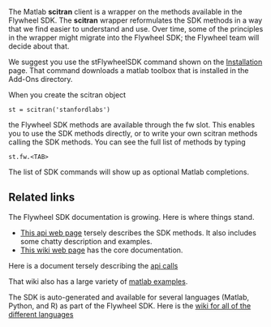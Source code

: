 The Matlab **scitran** client is a wrapper on the methods available in the Flywheel SDK. The **scitran** wrapper reformulates the SDK methods in a way that we find easier to understand and use. Over time, some of the principles in the wrapper might migrate into the Flywheel SDK; the Flywheel team will decide about that. 

We suggest you use the stFlywheelSDK command shown on the [Installation](Installation) page. That command downloads a matlab toolbox that is installed in the Add-Ons directory.

When you create the scitran object

    st = scitran('stanfordlabs')

the Flywheel SDK methods are available through the fw slot.  This enables you to use the SDK methods directly, or to write your own scitran methods calling the SDK methods. You can see the full list of methods by typing 

    st.fw.<TAB>

The list of SDK commands will show up as optional Matlab completions. 

## Related links

The Flywheel SDK documentation is growing.  Here is where things stand.

* [This api web page](https://flywheel-io.github.io/core/branches/master/matlab/flywheel.api.html) tersely describes the SDK methods. It also includes some chatty description and examples. 
* [This wiki web page](https://flywheel-io.github.io/core/) has the core documentation.

Here is a document tersely describing the [api calls](https://flywheel-io.github.io/core/branches/master/matlab/flywheel.api.html)

That wiki also has a large variety of [matlab examples](https://flywheel-io.github.io/core/branches/master/matlab/examples.html).
       
The SDK is auto-generated and available for several languages (Matlab, Python, and R) as part of the Flywheel SDK.  Here is the [wiki for all of the different languages](https://flywheel-io.github.io/core/)



